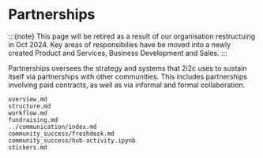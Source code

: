 # Partnerships

:::{note}
This page will be retired as a result of our organisation restructuing in Oct 2024.
Key areas of responsibilies have be moved into a newly created Product and Services, Business Development and Sales.
:::

Partnerships oversees the strategy and systems that 2i2c uses to sustain itself via partnerships with other communities.
This includes partnerships involving paid contracts, as well as via informal and formal collaboration.

```{toctree}
overview.md
structure.md
workflow.md
fundraising.md
../communication/index.md
community_success/freshdesk.md
community_success/hub-activity.ipynb
stickers.md
```
